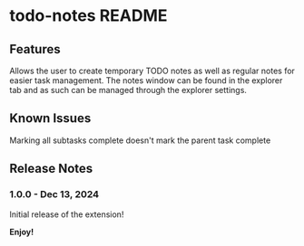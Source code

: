 # todo-notes README

## Features

Allows the user to create temporary TODO notes as well as regular notes for easier task management. The notes window can be found in the explorer tab and as such can be managed through the explorer settings.


## Known Issues

Marking all subtasks complete doesn't mark the parent task complete

## Release Notes

### 1.0.0 - Dec 13, 2024

Initial release of the extension!

**Enjoy!**
